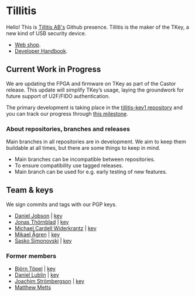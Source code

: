 # Tillitis

Hello! This is [Tillitis AB's](https://tillitis.se/) Github presence.
Tillitis is the maker of the TKey, a new kind of USB security device.

- [Web shop](https://shop.tillitis.se/).
- [Developer Handbook](https://dev.tillitis.se).

## Current Work in Progress
We are updating the FPGA and firmware on TKey as part of the Castor release. This update will simplify TKey’s usage, laying the groundwork for future support of U2F/FIDO authentication. 

The primary development is taking place in the [tillitis-key1 repository](https://github.com/tillitis/tillitis-key1) and you can track our progress through [this milestone](https://github.com/tillitis/tillitis-key1/milestone/1).

### About repositories, branches and releases

Main branches in all repositories are in development. We aim to keep them buildable at all times, but there are some things to keep in mind.

- Main branches can be incompatible between repositories. 
- To ensure compatibility use tagged releases. 
- Main branch can be used for e.g. early testing of new features.

## Team & keys

We sign commits and tags with our PGP keys.

- [Daniel Jobson](https://github.com/dehanj) | [key](../keys/dehanj.asc)
- [Jonas Thörnblad](https://github.com/jthornblad) | [key](../keys/jthornblad.asc)
- [Michael Cardell Widerkrantz](https://github.com/mchack-work) | [key](../keys/mchack-work.asc)
- [Mikael Ågren](https://github.com/agren) | [key](../keys/agren.asc)
- [Sasko Simonovski](https://github.com/SallSim) | [key](../keys/SallSim.asc)

### Former members

- [Björn Töpel](https://github.com/bjoto) | [key](../keys/bjoto.asc)
- [Daniel Lublin](https://github.com/quite) | [key](../keys/quite.asc)
- [Joachim Strömbergson](https://github.com/secworks) | [key](../keys/secworks.asc)
- [Matthew Metts](https://github.com/cibomahto)
